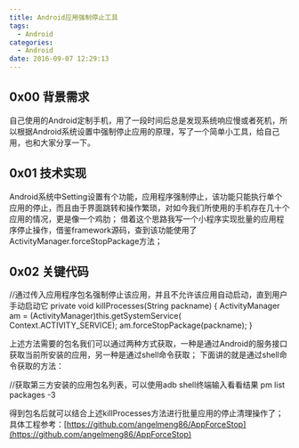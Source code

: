 ```yaml
---
title: Android应用强制停止工具
tags:
  - Android
categories:
  - Android
date: 2016-09-07 12:29:13
---
```


0x00 背景需求
---------

自己使用的Android定制手机，用了一段时间后总是发现系统响应慢或者死机，所以根据Android系统设置中强制停止应用的原理，写了一个简单小工具，给自己用，也和大家分享一下。

0x01 技术实现
---------

Android系统中Setting设置有个功能，应用程序强制停止，该功能只能执行单个应用的停止，而且由于界面跳转和操作繁琐，对如今我们所使用的手机存在几十个应用的情况，更是像一个鸡肋； 借着这个思路我写一个小程序实现批量的应用程序停止操作，借鉴framework源码，查到该功能使用了ActivityManager.forceStopPackage方法；

0x02 关键代码
---------

//通过传入应用程序包名强制停止该应用，并且不允许该应用自动启动，直到用户手动启动它
private void killProcesses(String packname) {
ActivityManager am = (ActivityManager)this.getSystemService(
Context.ACTIVITY_SERVICE);
am.forceStopPackage(packname);
}

上述方法需要的包名我们可以通过两种方式获取，一种是通过Android的服务接口获取当前所安装的应用，另一种是通过shell命令获取； 下面讲的就是通过shell命令获取的方法：

//获取第三方安装的应用包名列表，可以使用adb shell终端输入看看结果
pm list packages -3

得到包名后就可以结合上述killProcesses方法进行批量应用的停止清理操作了； 具体工程参考：[https://github.com/angelmeng86/AppForceStop](https://github.com/angelmeng86/AppForceStop)
